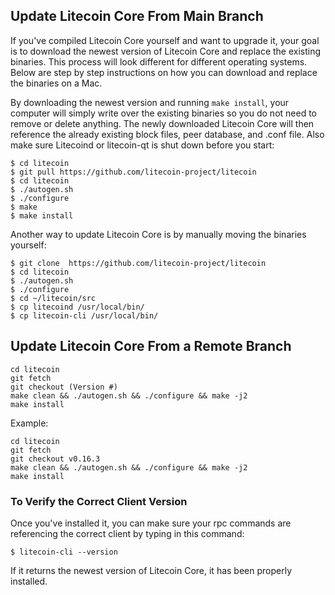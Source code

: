 ## Update Litecoin Core From Main Branch
If you've compiled Litecoin Core yourself and want to upgrade it, your goal is to download the newest version of Litecoin Core and replace the existing binaries. This process will look different for different operating systems.  Below are step by step instructions on how you can download and replace the binaries on a Mac.  

By downloading the newest version and running `make install`, your computer will simply write over the existing binaries so you do not need to remove or delete anything.  The newly downloaded Litecoin Core will then reference the already existing block files, peer database, and .conf file.  Also make sure Litecoind or litecoin-qt is shut down before you start:
```
$ cd litecoin
$ git pull https://github.com/litecoin-project/litecoin
$ cd litecoin
$ ./autogen.sh
$ ./configure 
$ make
$ make install
```

Another way to update Litecoin Core is by manually moving the binaries yourself:
```
$ git clone  https://github.com/litecoin-project/litecoin
$ cd litecoin
$ ./autogen.sh
$ ./configure 
$ cd ~/litecoin/src
$ cp litecoind /usr/local/bin/
$ cp litecoin-cli /usr/local/bin/
```

## Update Litecoin Core From a Remote Branch
```
cd litecoin
git fetch
git checkout (Version #)
make clean && ./autogen.sh && ./configure && make -j2
make install
```
Example:
```
cd litecoin
git fetch
git checkout v0.16.3
make clean && ./autogen.sh && ./configure && make -j2
make install
```

### To Verify the Correct Client Version
Once you've installed it, you can make sure your rpc commands are referencing the correct client by typing in this command:
```
$ litecoin-cli --version
```
If it returns the newest version of Litecoin Core, it has been properly installed.
